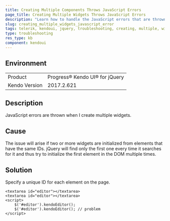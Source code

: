 ```yaml
---
title: Creating Multiple Components Throws JavaScript Errors
page_title: Creating Multiple Widgets Throws JavaScript Errors
description: "Learn how to handle the JavaScript errors that are thrown when creating multiple widgets with Kendo UI for jQuery."
slug: creating_multiple_widgets_javascript_error
tags: telerik, kendoui, jquery, troubleshooting, creating, multiple, widgets, throws, javascript, error
type: troubleshooting
res_type: kb
component: kendoui
---
```


## Environment

<table>
 <tr>
  <td>Product</td>
  <td>Progress® Kendo UI® for jQuery</td>
 </tr>
 <tr>
  <td>Kendo Version</td>
  <td>2017.2.621</td>
 </tr>
</table>

## Description 

JavaScript errors are thrown when I create multiple widgets.

## Cause

The issue will arise if two or more widgets are initialized from elements that have the same IDs. jQuery will find only the first one every time it searches for it and thus try to initialize the first element in the DOM multiple times.

## Solution

Specify a unique ID for each element on the page.

	<textarea id="editor"></textarea>
	<textarea id="editor"></textarea>
	<script>
		$('#editor').kendoEditor();
		$('#editor').kendoEditor(); // problem
	</script>
